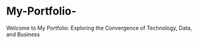 # My-Portfolio-
Welcome to My Portfolio: Exploring the Convergence of Technology, Data, and Business
